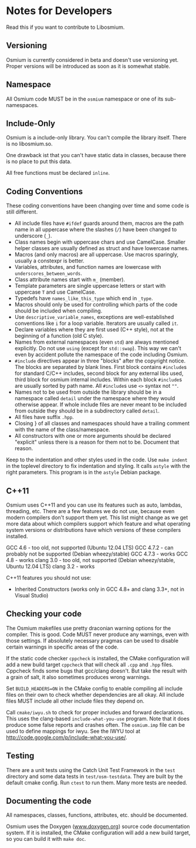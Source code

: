 
# Notes for Developers

Read this if you want to contribute to Libosmium.


## Versioning

Osmium is currently considered in beta and doesn't use versioning yet. Proper
versions will be introduced as soon as it is somewhat stable.


## Namespace

All Osmium code MUST be in the `osmium` namespace or one of its sub-namespaces.


## Include-Only

Osmium is a include-only library. You can't compile the library itself. There
is no libosmium.so.

One drawback ist that you can't have static data in classes, because there
is no place to put this data.

All free functions must be declared `inline`.


## Coding Conventions

These coding conventions have been changing over time and some code is still
different.

* All include files have `#ifdef` guards around them, macros are the path name
  in all uppercase where the slashes (`/`) have been changed to underscore (`_`).
* Class names begin with uppercase chars and use CamelCase. Smaller helper
  classes are usually defined as struct and have lowercase names.
* Macros (and only macros) are all uppercase. Use macros sparingly, usually
  a constexpr is better.
* Variables, attributes, and function names are lowercase with
  `underscores_between_words`.
* Class attribute names start with `m_` (member).
* Template parameters are single uppercase letters or start with uppercase `T`
  and use CamelCase.
* Typedefs have `names_like_this_type` which end in `_type`.
* Macros should only be used for controlling which parts of the code should be
  included when compiling.
* Use `descriptive_variable_names`, exceptions are well-established conventions
  like `i` for a loop variable. Iterators are usually called `it`.
* Declare variables where they are first used (C++ style), not at the beginning
  of a function (old C style).
* Names from external namespaces (even `std`) are always mentioned explicitly.
  Do not use `using` (except for `std::swap`). This way we can't even by
  accident pollute the namespace of the code including Osmium.
* `#include` directives appear in three "blocks" after the copyright notice.
  The blocks are separated by blank lines. First block contains `#include`s for
  standard C/C++ includes, second block for any external libs used, third
  block for osmium internal includes. Within each block `#include`s are usually
  sorted by path name. All `#include`s use `<>` syntax not `""`.
* Names not to be used from outside the library should be in a namespace
  called `detail` under the namespace where they would otherwise appear. If
  whole include files are never meant to be included from outside they should
  be in a subdirectory called `detail`.
* All files have suffix `.hpp`.
* Closing } of all classes and namespaces should have a trailing comment
  with the name of the class/namespace.
* All constructors with one or more arguments should be declared "explicit"
  unless there is a reason for them not to be. Document that reason.

Keep to the indentation and other styles used in the code. Use `make indent`
in the toplevel directory to fix indentation and styling. It calls `astyle`
with the right parameters. This program is in the `astyle` Debian package.


## C++11

Osmium uses C++11 and you can use its features such as auto, lambdas,
threading, etc. There are a few features we do not use, because even modern
compilers don't support them yet. This list might change as we get more data
about which compilers support which feature and what operating system versions
or distributions have which versions of these compilers installed.

GCC 4.6   - too old, not supported (Ubuntu 12.04 LTS)
GCC 4.7.2 - can probably not be supported (Debian wheezy/stable)
GCC 4.7.3 - works
GCC 4.8   - works
clang 3.0 - too old, not supported (Debian wheezy/stable, Ubuntu 12.04 LTS)
clang 3.2 - works

C++11 features you should not use:
* Inherited Constructors (works only in GCC 4.8+ and clang 3.3+, not in Visual
  Studio)


## Checking your code

The Osmium makefiles use pretty draconian warning options for the compiler.
This is good. Code MUST never produce any warnings, even with those settings.
If absolutely necessary pragmas can be used to disable certain warnings in
specific areas of the code.

If the static code checker `cppcheck` is installed, the CMake configuration
will add a new build target `cppcheck` that will check all `.cpp` and `.hpp`
files. Cppcheck finds some bugs that gcc/clang doesn't. But take the result
with a grain of salt, it also sometimes produces wrong warnings.

Set `BUILD_HEADERS=ON` in the CMake config to enable compiling all include
files on their own to check whether dependencies are all okay. All include
files MUST include all other include files they depend on.

Call `cmake/iwyu.sh` to check for proper includes and forward declarations.
This uses the clang-based `include-what-you-use` program. Note that it does
produce some false reports and crashes often. The `osmium.imp` file can be
used to define mappings for iwyu. See the IWYU tool at
<http://code.google.com/p/include-what-you-use/>.


## Testing

There are a unit tests using the Catch Unit Test Framework in the `test`
directory and some data tests in `test/osm-testdata`. They are built by the
default cmake config. Run `ctest` to run them. Many more tests are needed.


## Documenting the code

All namespaces, classes, functions, attributes, etc. should be documented.

Osmium uses the Doxygen (www.doxygen.org) source code documentation system.
If it is installed, the CMake configuration will add a new build target, so
you can build it with `make doc`.


